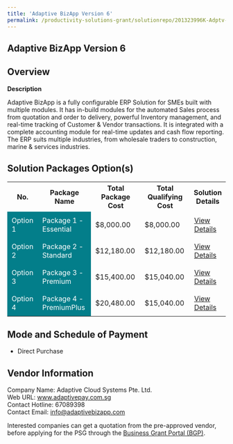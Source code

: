 ```yaml
---
title: 'Adaptive BizApp Version 6'
permalink: /productivity-solutions-grant/solutionrepo/201323996K-Adptv-BzApp-v-6-G
---
```


## Adaptive BizApp Version 6

## Overview

**Description**

Adaptive BizApp is a fully configurable ERP Solution for SMEs built with multiple modules. It has in-build modules for the automated Sales process from quotation and order to delivery, powerful Inventory management, and real-time tracking of Customer & Vendor transactions. It is integrated with a complete accounting module for real-time updates and cash flow reporting. The ERP suits multiple industries, from wholesale traders to construction, marine & services industries.

## Solution Packages Option(s)

<table>
<tr>
<th><b>No.</b></th>
<th><b>Package Name</b></th>
<th><b>Total Package Cost</b></th>
<th><b>Total Qualifying Cost</b></th>
<th><b>Solution Details</b></th>
</tr>
<tr>
<td style='padding: 10px; background-color: #037E8A; color: #FFFFFF;'>Option 1</td>
<td style='padding: 10px; background-color: #037E8A; color: #FFFFFF;'>Package 1 - Essential</td>
<td style='padding: 10px;'>$8,000.00</td>
<td style='padding: 10px;'>$8,000.00</td>
<td style='padding: 10px;'><a href='/images/psg/201323996K_20240278_13032025_Desensitised_Annex3_Part1.pdf' target='_blank'>View Details</a></td>
</tr>
<tr>
<td style='padding: 10px; background-color: #037E8A; color: #FFFFFF;'>Option 2</td>
<td style='padding: 10px; background-color: #037E8A; color: #FFFFFF;'>Package 2 - Standard </td>
<td style='padding: 10px;'>$12,180.00</td>
<td style='padding: 10px;'>$12,180.00</td>
<td style='padding: 10px;'><a href='/images/psg/201323996K_20240278_13032025_Desensitised_Annex3_Part2.pdf' target='_blank'>View Details</a></td>
</tr>
<tr>
<td style='padding: 10px; background-color: #037E8A; color: #FFFFFF;'>Option 3</td>
<td style='padding: 10px; background-color: #037E8A; color: #FFFFFF;'>Package 3 - Premium </td>
<td style='padding: 10px;'>$15,400.00</td>
<td style='padding: 10px;'>$15,040.00</td>
<td style='padding: 10px;'><a href='/images/psg/201323996K_20240278_13032025_Desensitised_Annex3_Part3.pdf' target='_blank'>View Details</a></td>
</tr>
<tr>
<td style='padding: 10px; background-color: #037E8A; color: #FFFFFF;'>Option 4</td>
<td style='padding: 10px; background-color: #037E8A; color: #FFFFFF;'>Package 4 - PremiumPlus </td>
<td style='padding: 10px;'>$20,480.00</td>
<td style='padding: 10px;'>$15,040.00</td>
<td style='padding: 10px;'><a href='/images/psg/201323996K_20240278_13032025_Desensitised_Annex3_Part4.pdf' target='_blank'>View Details</a></td>
</tr>
</table>

## Mode and Schedule of Payment

 - Direct Purchase

## Vendor Information

 Company Name: Adaptive Cloud Systems Pte. Ltd.<br>Web URL: www.adaptivepay.com.sg <br>Contact Hotline: 67089398 <br>Contact Email: info@adaptivebizapp.com <br>

Interested companies can get a quotation from the pre-approved vendor, before applying for the PSG through the <a href='https://www.businessgrants.gov.sg/' target='_blank' rel='noopener'>Business Grant Portal (BGP)</a>.

<script src="/jquery/resize-tables.js"></script>
